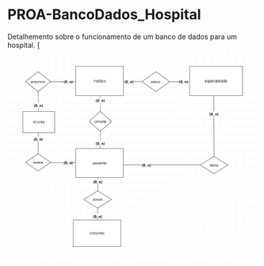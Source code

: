 # PROA-BancoDados_Hospital
Detalhemento sobre o funcionamento de um banco de dados para um hospital.
[![IMG-1](https://github.com/RafaelLima07/PROA-BancoDados_Hospital/blob/main/assets/diagram-ER.png)

